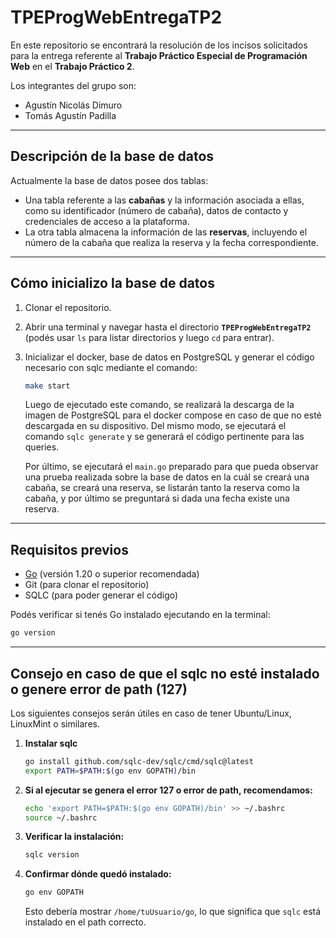 # TPEProgWebEntregaTP2

En este repositorio se encontrará la resolución de los incisos solicitados para la entrega referente al **Trabajo Práctico Especial de Programación Web** en el **Trabajo Práctico 2**.  

Los integrantes del grupo son:  
- Agustín Nicolás Dimuro  
- Tomás Agustín Padilla  

---

## Descripción de la base de datos

Actualmente la base de datos posee dos tablas:  

- Una tabla referente a las **cabañas** y la información asociada a ellas, como su identificador (número de cabaña), datos de contacto y credenciales de acceso a la plataforma.  
- La otra tabla almacena la información de las **reservas**, incluyendo el número de la cabaña que realiza la reserva y la fecha correspondiente.  

---

## Cómo inicializo la base de datos

1. Clonar el repositorio.  
2. Abrir una terminal y navegar hasta el directorio **`TPEProgWebEntregaTP2`** (podés usar `ls` para listar directorios y luego `cd` para entrar).  
3. Inicializar el docker, base de datos en PostgreSQL y generar el código necesario con sqlc mediante el comando:
   
   ```bash
   make start
   ```

   Luego de ejecutado este comando, se realizará la descarga de la imagen de PostgreSQL para el docker compose en caso de que no esté descargada en su dispositivo. Del mismo modo, se ejecutará el comando `sqlc generate` y se generará el código pertinente para las queries.  

   Por último, se ejecutará el `main.go` preparado para que pueda observar una prueba realizada sobre la base de datos en la cuál se creará una cabaña, se creará una reserva, se listarán tanto la reserva como la cabaña, y por último se preguntará si dada una fecha existe una reserva.  

---

## Requisitos previos

- [Go](https://go.dev/dl/) (versión 1.20 o superior recomendada)  
- Git (para clonar el repositorio)  
- SQLC (para poder generar el código)

Podés verificar si tenés Go instalado ejecutando en la terminal:

```bash
go version
```

---

## Consejo en caso de que el sqlc no esté instalado o genere error de path (127)

Los siguientes consejos serán útiles en caso de tener Ubuntu/Linux, LinuxMint o similares.

1. **Instalar sqlc**  
   ```bash
   go install github.com/sqlc-dev/sqlc/cmd/sqlc@latest
   export PATH=$PATH:$(go env GOPATH)/bin
   ```

2. **Si al ejecutar se genera el error 127 o error de path, recomendamos:**  
   ```bash
   echo 'export PATH=$PATH:$(go env GOPATH)/bin' >> ~/.bashrc
   source ~/.bashrc
   ```

3. **Verificar la instalación:**  
   ```bash
   sqlc version
   ```

4. **Confirmar dónde quedó instalado:**  
   ```bash
   go env GOPATH
   ```

   Esto debería mostrar `/home/tuUsuario/go`, lo que significa que `sqlc` está instalado en el path correcto.
